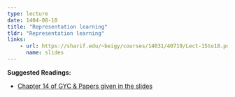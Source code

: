 ```yaml
---
type: lecture
date: 1404-08-10
title: "Representation learning"
tldr: "Representation learning"
links: 
    - url: https://sharif.edu/~beigy/courses/14031/40719/Lect-15to18.pdf
      name: slides
---
```


**Suggested Readings:**
- [Chapter 14 of GYC & Papers given in the slides](https://nlp.stanford.edu/IR-book/pdf/07system.pdf)
